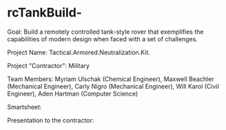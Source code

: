 # rcTankBuild-
Goal: Build a remotely controlled tank-style rover that exemplifies the capabilities of modern design when faced with a set of challenges.

Project Name: Tactical.Armored.Neutralization.Kit. 

Project "Contractor": Military

Team Members: Myriam Ulschak (Chemical Engineer), Maxwell Beachler (Mechanical Engineer), Carly Nigro (Mechanical Engineer), Will Karol (Civil Engineer), Aden Hartman (Computer Science)

Smartsheet: 

Presentation to the contractor: 
